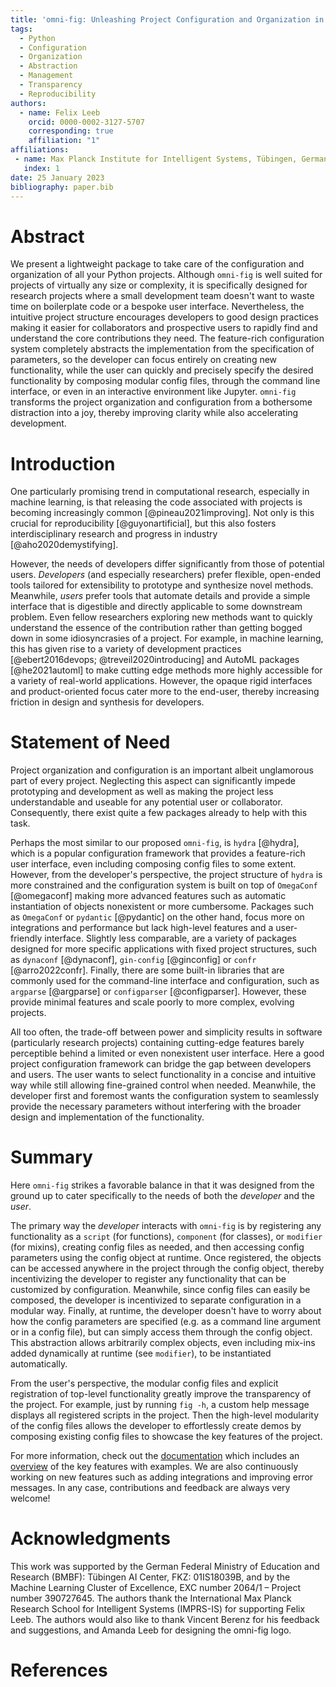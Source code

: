 ```yaml
---
title: 'omni-fig: Unleashing Project Configuration and Organization in Python'
tags:
  - Python
  - Configuration
  - Organization
  - Abstraction
  - Management
  - Transparency
  - Reproducibility
authors:
  - name: Felix Leeb
    orcid: 0000-0002-3127-5707 
    corresponding: true
    affiliation: "1"
affiliations:
 - name: Max Planck Institute for Intelligent Systems, Tübingen, Germany
   index: 1
date: 25 January 2023
bibliography: paper.bib
---
```


# Abstract

We present a lightweight package to take care of the configuration and organization of all your Python projects.
Although `omni-fig` is well suited for projects of virtually any size or complexity, it is specifically designed for research projects where a small development team doesn't want to waste time on boilerplate code or a bespoke user interface.
Nevertheless, the intuitive project structure encourages developers to good design practices making it easier for collaborators and prospective users to rapidly find and understand the core contributions they need.
The feature-rich configuration system completely abstracts the implementation from the specification of parameters, so the developer can focus entirely on creating new functionality, while the user can quickly and precisely specify the desired functionality by composing modular config files, through the command line interface, or even in an interactive environment like Jupyter.
`omni-fig` transforms the project organization and configuration from a bothersome distraction into a joy, thereby improving clarity while also accelerating development.

# Introduction

One particularly promising trend in computational research, especially in machine learning, is that releasing the code associated with projects is becoming increasingly common [@pineau2021improving]. Not only is this crucial for reproducibility [@guyonartificial], but this also fosters interdisciplinary research and progress in industry [@aho2020demystifying].

However, the needs of developers differ significantly from those of potential users. *Developers* (and especially researchers) prefer flexible, open-ended tools tailored for extensibility to prototype and synthesize novel methods. Meanwhile, *users* prefer tools that automate details and provide a simple interface that is digestible and directly applicable to some downstream problem. Even fellow researchers exploring new methods want to quickly understand the essence of the contribution rather than getting bogged down in some idiosyncrasies of a project.
For example, in machine learning, this has given rise to a variety of development practices [@ebert2016devops; @treveil2020introducing] and AutoML packages [@he2021automl] to make cutting edge methods more highly accessible for a variety of real-world applications. However, the opaque rigid interfaces and product-oriented focus cater more to the end-user, thereby increasing friction in design and synthesis for developers.

# Statement of Need

Project organization and configuration is an important albeit unglamorous part of every project. Neglecting this aspect can significantly impede prototyping and development as well as making the project less understandable and useable for any potential user or collaborator. Consequently, there exist quite a few packages already to help with this task.

Perhaps the most similar to our proposed `omni-fig`, is `hydra` [@hydra], which is a popular configuration framework that provides a feature-rich user interface, even including composing config files to some extent. However, from the developer's perspective, the project structure of `hydra` is more constrained and the configuration system is built on top of `OmegaConf` [@omegaconf] making more advanced features such as automatic instantiation of objects nonexistent or more cumbersome. Packages such as `OmegaConf` or `pydantic` [@pydantic] on the other hand, focus more on integrations and performance but lack high-level features and a user-friendly interface. Slightly less comparable, are a variety of packages designed for more specific applications with fixed project structures, such as `dynaconf` [@dynaconf], `gin-config` [@ginconfig] or `confr` [@arro2022confr]. Finally, there are some built-in libraries that are commonly used for the command-line interface and configuration, such as `argparse` [@argparse] or `configparser` [@configparser]. However, these provide minimal features and scale poorly to more complex, evolving projects.

All too often, the trade-off between power and simplicity results in software (particularly research projects) containing cutting-edge features barely perceptible behind a limited or even nonexistent user interface. Here a good project configuration framework can bridge the gap between developers and users. The user wants to select functionality in a concise and intuitive way while still allowing fine-grained control when needed.
Meanwhile, the developer first and foremost wants the configuration system to seamlessly provide the necessary parameters without interfering with the broader design and implementation of the functionality.

# Summary

Here `omni-fig` strikes a favorable balance in that it was designed from the ground up to cater specifically to the needs of both the *developer* and the *user*.

The primary way the *developer* interacts with `omni-fig` is by registering any functionality as a `script` (for functions), `component` (for classes), or `modifier` (for mixins), creating config files as needed, and then accessing config parameters using the config object at runtime. Once registered, the objects can be accessed anywhere in the project through the config object, thereby incentivizing the developer to register any functionality that can be customized by configuration. Meanwhile, since config files can easily be composed, the developer is incentivized to separate configuration in a modular way. Finally, at runtime, the developer doesn't have to worry about how the config parameters are specified (e.g. as a command line argument or in a config file), but can simply access them through the config object. This abstraction allows arbitrarily complex objects, even including mix-ins added dynamically at runtime (see `modifier`), to be instantiated automatically.

From the user's perspective, the modular config files and explicit registration of top-level functionality greatly improve the transparency of the project. For example, just by running `fig -h`, a custom help message displays all registered scripts in the project. Then the high-level modularity of the config files allows the developer to effortlessly create demos by composing existing config files to showcase the key features of the project.

For more information, check out the [documentation](https://omnifig.readthedocs.io/en/latest/) which includes an [overview](https://omnifig.readthedocs.io/en/latest/highlights.html) of the key features with examples. We are also continuously working on new features such as adding integrations and improving error messages. In any case, contributions and feedback are always very welcome!


# Acknowledgments

This work was supported by the German Federal Ministry of Education and Research (BMBF):
Tübingen AI Center, FKZ: 01IS18039B, and by the Machine Learning Cluster of Excellence, EXC
number 2064/1 – Project number 390727645. The authors thank the International Max Planck
Research School for Intelligent Systems (IMPRS-IS) for supporting Felix Leeb. 
The authors would also like to thank Vincent Berenz for his feedback and suggestions, 
and Amanda Leeb for designing the omni-fig logo.


# References
